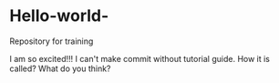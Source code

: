 # Hello-world-
Repository for training

I am so excited!!! I can't make commit without tutorial guide. How it is called? What do you think?

